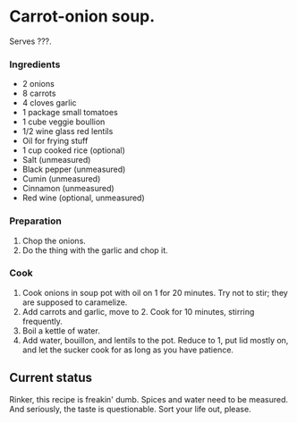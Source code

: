 # Carrot-onion soup.

Serves ???.

### Ingredients

- 2 onions  
- 8 carrots  
- 4 cloves garlic  
- 1 package small tomatoes  
- 1 cube veggie boullion  
- 1/2 wine glass red lentils  
- Oil for frying stuff  
- 1 cup cooked rice (optional)  
- Salt (unmeasured)  
- Black pepper (unmeasured)  
- Cumin (unmeasured)  
- Cinnamon (unmeasured)  
- Red wine (optional, unmeasured)  


### Preparation

1. Chop the onions.  
2. Do the thing with the garlic and chop it.  

### Cook

1. Cook onions in soup pot with oil on 1 for 20 minutes. Try not to
   stir; they are supposed to caramelize.  
1. Add carrots and garlic, move to 2. Cook for 10 minutes, stirring
   frequently.
1. Boil a kettle of water.  
1. Add water, bouillon, and lentils to the pot. Reduce to 1, put lid mostly
   on, and let the sucker cook for as long as you have patience.  

## Current status

Rinker, this recipe is freakin' dumb. Spices and water need to be measured.
And seriously, the taste is questionable. Sort your life out, please.
